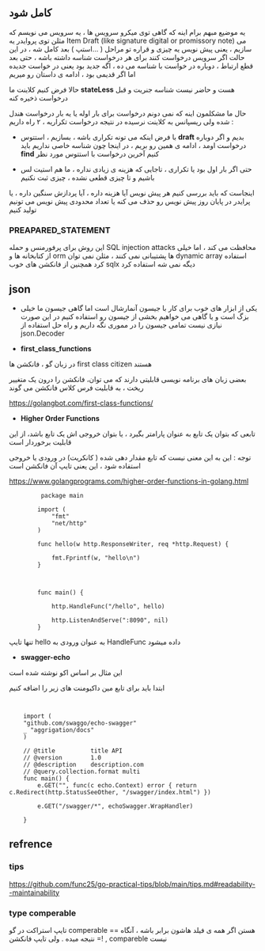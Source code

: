 ## کامل شود

 یه موضیع مبهم برام اینه که گاهی توی میکرو سرویس ها ، یه سرویس می نویسم که مثلن توی پروایدر یه Item Draft (like signature digital or promissory note) می سازیم ، یعنی پیش  نویس یه چیزی و قراره تو مراحل ( ...استپ ) بعد کامل شه ، در این حالت اگر سرویس درخواست کنند برای هر درخواست شناسه داشته باشه ، حتی بعد قطع ارتباط ، دوباره در خواست با شناسه می ده ، اگه جدید بود یعنی در خواست جدیده اما اگر قدیمی بود ، ادامه ی داستان رو میریم

 حالا فرض کنیم کلاینت ما **stateLess** هست و حاضر نیست شناسه جنریت و قبل درخواست ذخیره کنه

 حال ما مشکلمون اینه که نمی دونم درخواست برای بار اوله یا یه بار درخواست هندل شده ولی ریسپانس به کلاینت نرسیده در نتیجه درخواست تکراریه ، ۲ راه داریم :

 + با فرض اینکه می تونه تکراری باشه ، بسازیم ، استتوس **draft** بدیم و اگر دوباره درخواست اومد ، ادامه ی همین رو بریم ، در اینجا چون شناسه خاصی نداریم باید **find**  کنیم آخرین درخواست با استتوس مورد نظر

 + حتی اگر بار اول بود یا تکراری ، تاجایی که هزینه ی زیادی نداره ، ما هم استیت لس باشیم و تا چیزی قطعی نشده ، چیزی ثبت نکنیم

 اینجاست که باید بررسی کنیم هر پیش نویس آیا هزینه داره ، آیا پردازش سنگین داره ، یا پرایدر در پایان روز پیش نویس رو حذف می کنه  یا تعداد محدودی پیش نویس می تونیم تولید کنیم



### PREAPARED_STATEMENT

این روش برای پرفورمنس و حمله  SQL injection attacks محافظت می کند ، اما خیلی از کتابخانه ها و orm ها پشتیبانی نمی کنند ، مثلن نمی توان dynamic array  استفاده کرد همچنین از فانکشن های خوب sqlx دیگه نمی شه استفاده کرد

## json

+ یکی از ابزار های خوب برای کار با جیسون آنمارشال است اما گاهی جیسون ما خیلی بزگ است و یا گاهی می خواهیم بخشی از جیسون رو استفاده کنیم در این صورت نیازی نیست تمامی جیسون را در مموری نگه داریم و راه حل  استفاده از json.Decoder

+ **first_class_functions**

در زبان گو ، فانکشن ها first class citizen  هستند

بعضی زبان های برنامه نویسی قابلیتی دارند که می توان، فانکشن را درون یک متغییر ریخت ، به قابلیت فرس کلاس فانکشن می گوند


https://golangbot.com/first-class-functions/


+ **Higher Order Functions**

 تابعی که بتوان  یک تابع به عنوان پارامتر بگیرد ، یا بتوان خروجی اش یک تابع باشد، از این قابلیت برخوردار است
 
 توجه : این به این معنی نیست که تابع مقدار دهی شده ( کانکریت) در ورودی یا خروجی استفاده شود ، این یعنی تایپ آن فانکشن است
 
 https://www.golangprograms.com/higher-order-functions-in-golang.html

```
         package main

        import (
            "fmt"
            "net/http"
        )

        func hello(w http.ResponseWriter, req *http.Request) {

            fmt.Fprintf(w, "hello\n")
        }



        func main() {

            http.HandleFunc("/hello", hello)

            http.ListenAndServe(":8090", nil)
        }
 ```
تنها تایپ hello به عنوان ورودی به HandleFunc داده میشود   


+ **swagger-echo**

این مثال بر اساس اکو نوشته شده است

ابتدا باید برای تابع مین داکیومنت های زیر را اضافه کنیم

```


    import (
    "github.com/swaggo/echo-swagger"
    _ "aggrigation/docs"
    )

    // @title          title API
    // @version        1.0
    // @description    description.com
    // @query.collection.format multi
    func main() {
    	e.GET("", func(c echo.Context) error { return c.Redirect(http.StatusSeeOther, "/swagger/index.html") })

	    e.GET("/swagger/*", echoSwagger.WrapHandler)
    
    }
```


## refrence

### tips
https://github.com/func25/go-practical-tips/blob/main/tips.md#readability--maintainability


### type comperable

تایپ استراکت در گو comperable هستن اگر همه ی فیلد هاشون برابر باشه ، آنگاه == , != نتیجه میده
 . ولی تایپ فانکشن compareble    نیست
